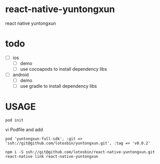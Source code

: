 # react-native-yuntongxun
react native yuntongxun

# todo
- [ ] ios
    - [ ] demo
    - [ ] use cocoapods to install dependency libs
- [ ] android
    - [ ] demo
    - [ ] use gradle to install dependency libs

# USAGE
```
pod init
```
vi Podfile and add
```
pod 'yuntongxun-full-sdk', :git => 'ssh://git@github.com/lotosbin/yuntongxun.git', :tag => 'v0.0.2'
```

```
npm i -S ssh://git@github.com/lotosbin/react-native-yuntongxun.git
react-native link react-native-yuntongxun 
```
